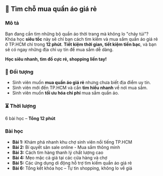 ## 📌 Tìm chỗ mua quần áo giá rẻ  

### Mô tả  
Bạn đang cần tìm những bộ quần áo thời trang mà không lo "cháy túi"? Khóa học **siêu tốc** này sẽ chỉ bạn cách tìm kiếm và mua sắm quần áo giá rẻ ở TP.HCM chỉ trong **12 phút**. **Tiết kiệm thời gian, tiết kiệm tiền bạc**, và bạn sẽ có ngay những địa chỉ uy tín để mua sắm dễ dàng.  

**Học siêu nhanh, tìm đồ cực rẻ, shopping liền tay!**  

### 🎯 Đối tượng  
- Sinh viên muốn **mua quần áo giá rẻ** nhưng chưa biết địa điểm uy tín.  
- Sinh viên mới đến TP.HCM và cần **tìm hiểu nhanh** về nơi mua sắm.  
- Sinh viên muốn **tối ưu hóa chi phí** mua sắm quần áo.  

### ⏳ Thời lượng  
6 bài học – **Tổng 12 phút**  

### Bài học  
- **Bài 1:** Khám phá nhanh khu chợ sinh viên nổi tiếng TP.HCM  
- **Bài 2:** Bí quyết săn sale online - Mua sắm thông minh  
- **Bài 3:** Cách tìm hàng thanh lý chất lượng cao  
- **Bài 4:** Mẹo mặc cả giá tại các cửa hàng và chợ  
- **Bài 5:** Các ứng dụng di động hỗ trợ tìm kiếm quần áo giá rẻ  
- **Bài 6:** Tổng kết khóa học – Tự tin shopping, không lo về giá